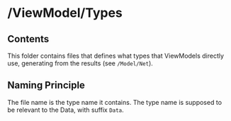 # /ViewModel/Types

## Contents
This folder contains files that defines what types that ViewModels directly use, generating from the results (see `/Model/Net`).

## Naming Principle
The file name is the type name it contains. The type name is supposed to be relevant to the Data, with suffix `Data`.
